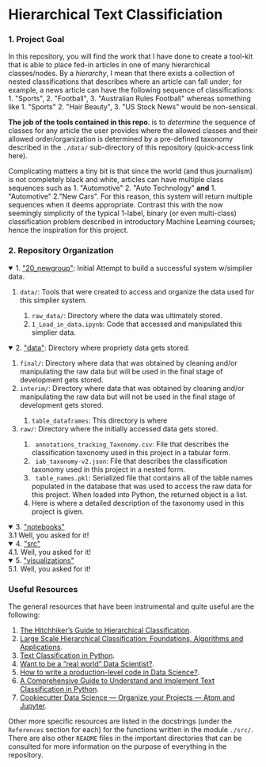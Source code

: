 # Hierarchical Text Classificiation
### 1. Project Goal
In this repository, you will find the work that I have done to create a tool-kit that is able to place fed-in articles in one of many hierarchical classes/nodes. By a *hierarchy*, I mean that there exists a collection of nested classifications that describes where an article can fall under; for example, a news article can have the following sequence of classifications: 1. "Sports", 2. "Football", 3. "Australian Rules Football" whereas something like 1. "Sports" 2. "Hair Beauty", 3. "US Stock News" would be non-sensical. 

**The job of the tools contained in this repo**. is to *determine* the sequence of classes for any article the user provides where the allowed classes and their allowed order/organization is determined by a pre-defined taxonomy described in the `./data/` sub-directory of this repository (quick-access link here). 

Complicating matters a tiny bit is that since the world (and thus journalism) is not completely black and white, articles can have multiple class sequences such as 1. "Automotive" 2. "Auto Technology" **and** 1. "Automotive" 2."New Cars". For this reason, this system will return multiple sequences when it deems appropriate. Contrast this with the now seemingly simplicity of the typical 1-label, binary (or even multi-class) classification problem described in introductory Machine Learning courses; hence the inspiration for this project.

### 2. Repository Organization
<details open>
<summary>1. <a href="https://github.com/gosebastian12/text_hierarchical_classification/tree/master/20_newsgroup">"20_newgroup"</a>: Initial Attempt to build a successful system w/simplier data.</summary>
  <ol>
    <li><code>data/</code>: Tools that were created to access and organize the data used for this simplier system.</li>
      <ol>
        <li><code>raw_data/</code>: Directory where the data was ultimately stored.</li>
        <li><code>1_Load_in_data.ipynb</code>: Code that accessed and manipulated this simplier data.</li>
      </ol>
  </ol>
</details>

<details open>
<summary>2. <a href="https://github.com/gosebastian12/text_hierarchical_classification/tree/master/data">"data"</a>: Directory where propriety data gets stored.</summary>
  <ol>
    <li><code>final/</code>: Directory where data that was obtained by cleaning and/or manipulating the raw data but will be used in the final stage of development gets stored.</li>
    <li><code>interim/</code>: Directory where data that was obtained by cleaning and/or manipulating the raw data but will not be used in the final stage of development gets stored.</li>
      <ol>
        <li><code>table_dataframes</code>: This directory is where </li>
      </ol>
    <li><code>raw/</code>: Directory where the initially accessed data gets stored.</li>
      <ol>
        <li><code> annotations_tracking_Taxonomy.csv</code>: File that describes the classification taxonomy used in this project in a tabular form.</li>
        <li><code> iab_taxonomy-v2.json</code>: File that describes the classification taxonomy used in this project in a nested form.</li>
        <li><code> table_names.pkl</code>: Serialized file that contains all of the table names populated in the database that was used to access the raw data for this project. When loaded into Python, the returned object is a list.</li>
        <li>Here is where a detailed description of the taxonomy used in this project is given.</li>
      </ol>
  </ol>
</details>

<details open>
<summary>3. <a href="https://github.com/gosebastian12/text_hierarchical_classification/tree/master/notebooks">"notebooks"</a></summary>
3.1 Well, you asked for it!
</details>

<details open>
<summary>4. <a href="https://github.com/gosebastian12/text_hierarchical_classification/tree/master/src">"src"</a></summary>
4.1. Well, you asked for it!
</details>

<details open>
<summary>5. <a href="https://github.com/gosebastian12/text_hierarchical_classification/tree/master/visualizations">"visualizations"</a></summary>
5.1. Well, you asked for it!
</details>

### Useful Resources
The general resources that have been instrumental and quite useful are the following:
1. [The Hitchhiker’s Guide to Hierarchical Classification](https://towardsdatascience.com/https-medium-com-noa-weiss-the-hitchhikers-guide-to-hierarchical-classification-f8428ea1e076).
2. [Large Scale Hierarchical Classification: Foundations, Algorithms and Applications](https://cs.gmu.edu/~mlbio/presentation_SDM.pdf).
3. [Text Classification in Python](https://towardsdatascience.com/text-classification-in-python-dd95d264c802).
4. [Want to be a “real world” Data Scientist?](https://towardsdatascience.com/want-to-be-a-real-world-data-scientist-make-these-changes-to-your-portfolio-projects-e61d1139c018).
5. [How to write a production-level code in Data Science?](https://towardsdatascience.com/how-to-write-a-production-level-code-in-data-science-5d87bd75ced).
6. [A Comprehensive Guide to Understand and Implement Text Classification in Python](https://www.analyticsvidhya.com/blog/2018/04/a-comprehensive-guide-to-understand-and-implement-text-classification-in-python/).
7. [Cookiecutter Data Science — Organize your Projects — Atom and Jupyter](https://medium.com/@rrfd/cookiecutter-data-science-organize-your-projects-atom-and-jupyter-2be7862f487e).

Other more specific resources are listed in the docstrings (under the `References` section for each) for the functions written in the module `./src/`. There are also other `README` files in the important directories that can be consulted for more information on the purpose of everything in the repository.

